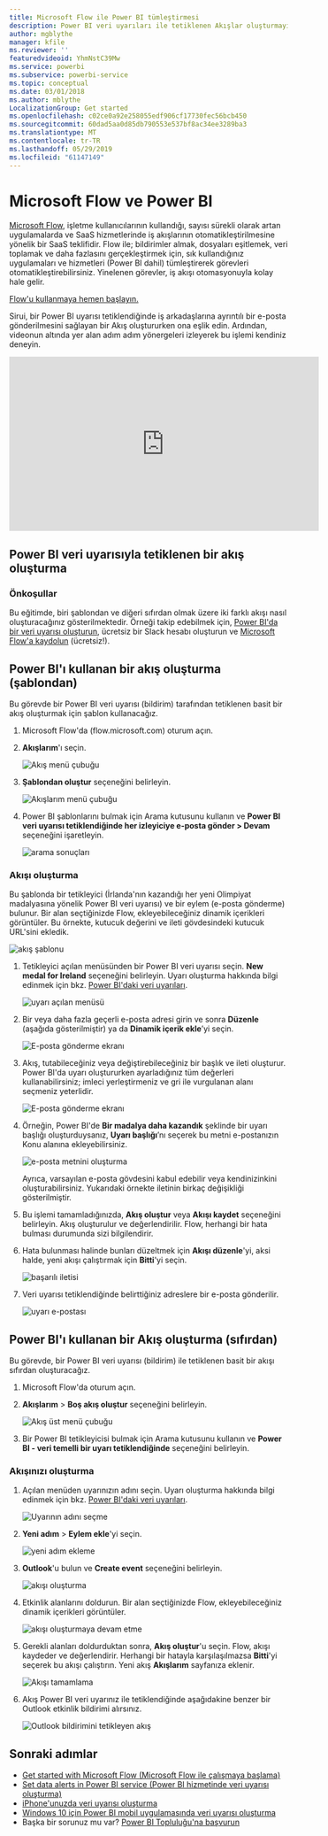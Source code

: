 ```yaml
---
title: Microsoft Flow ile Power BI tümleştirmesi
description: Power BI veri uyarıları ile tetiklenen Akışlar oluşturmayı öğrenin.
author: mgblythe
manager: kfile
ms.reviewer: ''
featuredvideoid: YhmNstC39Mw
ms.service: powerbi
ms.subservice: powerbi-service
ms.topic: conceptual
ms.date: 03/01/2018
ms.author: mblythe
LocalizationGroup: Get started
ms.openlocfilehash: c02ce0a92e258055edf906cf17730fec56bcb450
ms.sourcegitcommit: 60dad5aa0d85db790553e537bf8ac34ee3289ba3
ms.translationtype: MT
ms.contentlocale: tr-TR
ms.lasthandoff: 05/29/2019
ms.locfileid: "61147149"
---
```

# <a name="microsoft-flow-and-power-bi"></a>Microsoft Flow ve Power BI

[Microsoft Flow](https://flow.microsoft.com/documentation/getting-started), işletme kullanıcılarının kullandığı, sayısı sürekli olarak artan uygulamalarda ve SaaS hizmetlerinde iş akışlarının otomatikleştirilmesine yönelik bir SaaS teklifidir. Flow ile; bildirimler almak, dosyaları eşitlemek, veri toplamak ve daha fazlasını gerçekleştirmek için, sık kullandığınız uygulamaları ve hizmetleri (Power BI dahil) tümleştirerek görevleri otomatikleştirebilirsiniz. Yinelenen görevler, iş akışı otomasyonuyla kolay hale gelir.

[Flow'u kullanmaya hemen başlayın.](https://flow.microsoft.com/documentation/getting-started)

Sirui, bir Power BI uyarısı tetiklendiğinde iş arkadaşlarına ayrıntılı bir e-posta gönderilmesini sağlayan bir Akış oluştururken ona eşlik edin. Ardından, videonun altında yer alan adım adım yönergeleri izleyerek bu işlemi kendiniz deneyin.

<iframe width="560" height="315" src="https://www.youtube.com/embed/YhmNstC39Mw" frameborder="0" allowfullscreen></iframe>

## <a name="create-a-flow-that-is-triggered-by-a-power-bi-data-alert"></a>Power BI veri uyarısıyla tetiklenen bir akış oluşturma

### <a name="prerequisites"></a>Önkoşullar
Bu eğitimde, biri şablondan ve diğeri sıfırdan olmak üzere iki farklı akışı nasıl oluşturacağınız gösterilmektedir. Örneği takip edebilmek için, [Power BI'da bir veri uyarısı oluşturun](service-set-data-alerts.md), ücretsiz bir Slack hesabı oluşturun ve [Microsoft Flow'a kaydolun](https://flow.microsoft.com/#home-signup) (ücretsiz!).

## <a name="create-a-flow-that-uses-power-bi---from-a-template"></a>Power BI'ı kullanan bir akış oluşturma (şablondan)
Bu görevde bir Power BI veri uyarısı (bildirim) tarafından tetiklenen basit bir akış oluşturmak için şablon kullanacağız.

1. Microsoft Flow'da (flow.microsoft.com) oturum açın.
2. **Akışlarım**'ı seçin.
   
   ![Akış menü çubuğu](media/service-flow-integration/power-bi-my-flows.png)
3. **Şablondan oluştur** seçeneğini belirleyin.
   
    ![Akışlarım menü çubuğu](media/service-flow-integration/power-bi-template.png)
4. Power BI şablonlarını bulmak için Arama kutusunu kullanın ve **Power BI veri uyarısı tetiklendiğinde her izleyiciye e-posta gönder > Devam** seçeneğini işaretleyin.
   
    ![arama sonuçları](media/service-flow-integration/power-bi-flow-alert.png)


### <a name="build-the-flow"></a>Akışı oluşturma
Bu şablonda bir tetikleyici (İrlanda'nın kazandığı her yeni Olimpiyat madalyasına yönelik Power BI veri uyarısı) ve bir eylem (e-posta gönderme) bulunur. Bir alan seçtiğinizde Flow, ekleyebileceğiniz dinamik içerikleri görüntüler.  Bu örnekte, kutucuk değerini ve ileti gövdesindeki kutucuk URL'sini ekledik.

![akış şablonu](media/service-flow-integration/power-bi-template1.png)

1. Tetikleyici açılan menüsünden bir Power BI veri uyarısı seçin. **New medal for Ireland** seçeneğini belirleyin. Uyarı oluşturma hakkında bilgi edinmek için bkz. [Power BI'daki veri uyarıları](service-set-data-alerts.md).
   
   ![uyarı açılan menüsü](media/service-flow-integration/power-bi-trigger-flow.png)
2. Bir veya daha fazla geçerli e-posta adresi girin ve sonra **Düzenle** (aşağıda gösterilmiştir) ya da **Dinamik içerik ekle**’yi seçin. 
   
   ![E-posta gönderme ekranı](media/service-flow-integration/power-bi-flow-email.png)

3. Akış, tutabileceğiniz veya değiştirebileceğiniz bir başlık ve ileti oluşturur. Power BI'da uyarı oluştururken ayarladığınız tüm değerleri kullanabilirsiniz; imleci yerleştirmeniz ve gri ile vurgulanan alanı seçmeniz yeterlidir. 

   ![E-posta gönderme ekranı](media/service-flow-integration/power-bi-flow-email-default.png)

1.  Örneğin, Power BI'de **Bir madalya daha kazandık** şeklinde bir uyarı başlığı oluşturduysanız, **Uyarı başlığı**’nı seçerek bu metni e-postanızın Konu alanına ekleyebilirsiniz.

    ![e-posta metnini oluşturma](media/service-flow-integration/power-bi-flow-message.png)

    Ayrıca, varsayılan e-posta gövdesini kabul edebilir veya kendinizinkini oluşturabilirsiniz. Yukarıdaki örnekte iletinin birkaç değişikliği gösterilmiştir.

1. Bu işlemi tamamladığınızda, **Akış oluştur** veya **Akışı kaydet** seçeneğini belirleyin.  Akış oluşturulur ve değerlendirilir.  Flow, herhangi bir hata bulması durumunda sizi bilgilendirir.
2. Hata bulunması halinde bunları düzeltmek için **Akışı düzenle**'yi, aksi halde, yeni akışı çalıştırmak için **Bitti**'yi seçin.
   
   ![başarılı iletisi](media/service-flow-integration/power-bi-flow-running.png)
5. Veri uyarısı tetiklendiğinde belirttiğiniz adreslere bir e-posta gönderilir.  
   
   ![uyarı e-postası](media/service-flow-integration/power-bi-flow-email2.png)

## <a name="create-a-flow-that-uses-power-bi---from-scratch-blank"></a>Power BI'ı kullanan bir Akış oluşturma (sıfırdan)
Bu görevde, bir Power BI veri uyarısı (bildirim) ile tetiklenen basit bir akışı sıfırdan oluşturacağız.

1. Microsoft Flow'da oturum açın.
2. **Akışlarım** > **Boş akış oluştur** seçeneğini belirleyin.
   
   ![Akış üst menü çubuğu](media/service-flow-integration/power-bi-my-flows.png)
3. Bir Power BI tetikleyicisi bulmak için Arama kutusunu kullanın ve **Power BI - veri temelli bir uyarı tetiklendiğinde** seçeneğini belirleyin.

### <a name="build-your-flow"></a>Akışınızı oluşturma
1. Açılan menüden uyarınızın adını seçin.  Uyarı oluşturma hakkında bilgi edinmek için bkz. [Power BI'daki veri uyarıları](service-set-data-alerts.md).
   
    ![Uyarının adını seçme](media/service-flow-integration/power-bi-totalstores2.png)
2. **Yeni adım** > **Eylem ekle**'yi seçin.
   
   ![yeni adım ekleme](media/service-flow-integration/power-bi-new-step.png)
3. **Outlook**'u bulun ve **Create event** seçeneğini belirleyin.
   
   ![akışı oluşturma](media/service-flow-integration/power-bi-create-event.png)
4. Etkinlik alanlarını doldurun. Bir alan seçtiğinizde Flow, ekleyebileceğiniz dinamik içerikleri görüntüler.
   
   ![akışı oluşturmaya devam etme](media/service-flow-integration/power-bi-flow-event.png)
5. Gerekli alanları doldurduktan sonra, **Akış oluştur**'u seçin.  Flow, akışı kaydeder ve değerlendirir. Herhangi bir hatayla karşılaşılmazsa **Bitti**'yi seçerek bu akışı çalıştırın.  Yeni akış **Akışlarım** sayfanıza eklenir.
   
   ![Akışı tamamlama](media/service-flow-integration/power-bi-flow-running.png)
6. Akış Power BI veri uyarınız ile tetiklendiğinde aşağıdakine benzer bir Outlook etkinlik bildirimi alırsınız.
   
    ![Outlook bildirimini tetikleyen akış](media/service-flow-integration/power-bi-flow-notice.png)

## <a name="next-steps"></a>Sonraki adımlar
* [Get started with Microsoft Flow (Microsoft Flow ile çalışmaya başlama)](https://flow.microsoft.com/documentation/getting-started/)
* [Set data alerts in Power BI service (Power BI hizmetinde veri uyarısı oluşturma)](service-set-data-alerts.md)
* [iPhone'unuzda veri uyarısı oluşturma](consumer/mobile/mobile-set-data-alerts-in-the-mobile-apps.md)
* [Windows 10 için Power BI mobil uygulamasında veri uyarısı oluşturma](consumer/mobile/mobile-set-data-alerts-in-the-mobile-apps.md)
* Başka bir sorunuz mu var? [Power BI Topluluğu'na başvurun](http://community.powerbi.com/)

